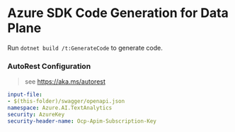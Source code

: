 # Azure SDK Code Generation for Data Plane

Run `dotnet build /t:GenerateCode` to generate code.

### AutoRest Configuration
> see https://aka.ms/autorest

``` yaml
input-file:
- $(this-folder)/swagger/openapi.json
namespace: Azure.AI.TextAnalytics
security: AzureKey
security-header-name: Ocp-Apim-Subscription-Key
```
